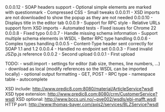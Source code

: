 0.0.0.12
	- SOAP headers support
	- Optional simple elements are marked with questionmark
	- Compressed CSS
	- Small tweaks
0.0.0.11
	- XSD imports are not downloaded to show the popup as they are not needed
0.0.0.10
	- Displays title in the editor tab
0.0.0.9
	- Support for RPC style
	- Relative URLs support form XSD imports
	- Automated tests
	- Fixed issues for Chrome 22
0.0.0.8
	- Fixed typo
0.0.0.7
	- Handle missing schema information
	- Support multiple schema elements in WSDL
	- Better RPC type handling
0.0.0.6
	- Complex types handling
0.0.0.5
	- Content-Type header sent correctly for SOAP 1.1 and 1.2
0.0.0.4
	- Handled no endpoint set
0.0.0.3
	- Fixed invalid JSZip.js reference
0.0.0.2
	- Second upload
0.0.0.1
	- First upload
	
TODO:
	- wsdl:import
	- settings for editor (tab size, themes, line numbers, ...)
	- download as local (modify references so the WSDL can be imported locally)
	- optional output formatting
	- GET, POST
	- RPC type
	- namespace table
	- autocomplete

XSD include: http://www.predic8.com:8080/material/ArticleService?wsdl
XSD type extension: http://www.predic8.com:8080/crm/CustomerService?wsdl
XSD optional: http://www.bccs.uni.no/~pve002/wsdls/ebi-mafft.wsdl
HTTP port: http://www.thomas-bayer.com/axis2/services/BLZService?wsdl